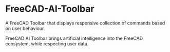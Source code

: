 # FreeCAD-AI-Toolbar
A FreeCAD Toolbar that displays responsive collection of commands based on user behaviour.

FreeCAD AI Toolbar brings artificial intelligence into the FreeCAD ecosystem, while respecting user data.

